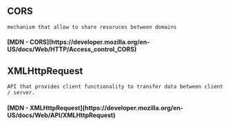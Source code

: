 ## CORS 
```
mechanism that allow to share resoruces between domains
```
<h4><b> [MDN - CORS](https://developer.mozilla.org/en-US/docs/Web/HTTP/Access_control_CORS) </h4></b>

## XMLHttpRequest
```
API that provides client functionality to transfer data between client / server.
```

<h4><b> [MDN - XMLHttpRequest](https://developer.mozilla.org/en-US/docs/Web/API/XMLHttpRequest) </h4></b>
